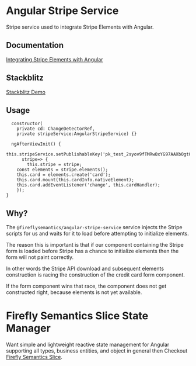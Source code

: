 # Angular Stripe Service

Stripe service used to integrate Stripe Elements with Angular.

## Documentation

[Integrating Stripe Elements with Angular](https://developer.fireflysemantics.com/tasks/tasks--angular--integrating-stripe-elements-with-angular)

## Stackblitz

[Stackblitz Demo](https://stackblitz.com/edit/angular-stripe-integration-fs)

## Usage

```
  constructor(
    private cd: ChangeDetectorRef,
    private stripeService:AngularStripeService) {}

  ngAfterViewInit() {
    this.stripeService.setPublishableKey('pk_test_2syov9fTMRwOxYG97AAXbOgt008X6NL46o').then(
      stripe=> {
        this.stripe = stripe;
    const elements = stripe.elements();    
    this.card = elements.create('card');
    this.card.mount(this.cardInfo.nativeElement);
    this.card.addEventListener('change', this.cardHandler);
    });
}
```

## Why?

The `@fireflysemantics/angular-stripe-service` service injects the Stripe scripts for us and waits for it to load before attempting to initialize elements.

The reason this is important is that if our component containing the Stripe form is loaded before Stripe has a chance to initialize elements then the form will not paint correctly.

In other words the Stripe API download and subsequent elements construction is racing the construction of the credit card form component.

If the form component wins that race, the component does not get constructed right, because elements is not yet available.

# Firefly Semantics Slice State Manager

Want simple and lightweight reactive state management for Angular supporting all types, business entities, and object in general then  Checkout [Firefly Semantics Slice](https://www.npmjs.com/package/@fireflysemantics/slice).